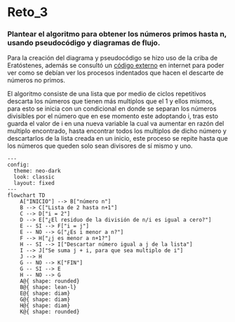 # Reto_3
### Plantear el algoritmo para obtener los números primos hasta n, usando pseudocódigo y diagramas de flujo.
Para la creación del diagrama y pseudocódigo se hizo uso de la criba de Eratóstenes, además se consultó un [código externo](https://www.pythonparatodo.com/?p=353) en internet para poder ver como se debían ver los procesos indentados que hacen el descarte de números no primos.

El algoritmo consiste de una lista que por medio de ciclos repetitivos descarta los números que tienen más multiplos que el 1 y ellos mismos, para esto se inicia con un condicional en donde se separan los números divisibles por el número que en ese momento este adoptando i, tras esto guarda el valor de i en una nueva variable la cual va aumentar en razón del multiplo encontrado, hasta encontrar todos los multiplos de dicho número y descartarlos de la lista creada en un inicio, este proceso se repite hasta que los números que queden solo sean divisores de sí mismo y uno.

```mermaid 
---
config:
  theme: neo-dark
  look: classic
  layout: fixed
---
flowchart TD
    A["INICIO"] --> B["número n"]
    B --> C["Lista de 2 hasta n+1"]
    C --> D["i = 2"]
    D --> E["¿El residuo de la división de n/i es igual a cero?"]
    E -- SI --> F["i = j"]
    E -- NO --> G["¿Es i menor a n?"]
    F --> H["¿j es menor a n+1?"]
    H -- SI --> I["Descartar número igual a j de la lista"]
    I --> J["Se suma j + i, para que sea multiplo de i"]
    J --> H
    G -- NO --> K["FIN"]
    G -- SI --> E
    H -- NO --> G
    A@{ shape: rounded}
    B@{ shape: lean-l}
    E@{ shape: diam}
    G@{ shape: diam}
    H@{ shape: diam}
    K@{ shape: rounded}
```
